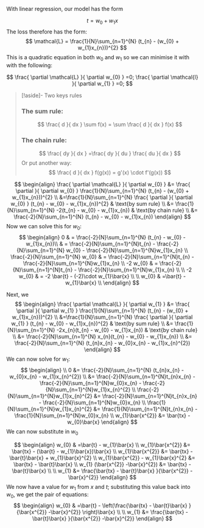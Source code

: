 With linear regression, our model has the form

$$
t = w_{0} + w_{1}x
$$
The loss therefore has the form:
$$
\mathcal{L} = \frac{1}{N}\sum_{n=1}^{N} (t_{n} - (w_{0} + w_{1}x_{n}))^{2}
$$
This is a quadratic equation in both $w_0$ and $w_{1}$ so we can minimise it with with the following:

$$
\frac{ \partial \mathcal{L} }{ \partial w_{0} } =0; \frac{ \partial \mathcal{l} }{ \partial w_{1} } =0;
$$
> [!aside]- Two keys rules
> ### The sum rule:
> $$
> \frac{ d }{ dx } \sum f(x) = \sum \frac{ d }{ dx }  f(x)
> $$
> ### The chain rule:
> $$
> \frac{ dy }{ dx } =\frac{ dy }{ du } \frac{ du }{ dx } 
> $$
> Or put another way:
> $$
> \frac{ d }{ dx } f(g(x)) = g'(x) \cdot f'(g(x))
> $$

$$
\begin{align}
\frac{ \partial \mathcal{L} }{ \partial w_{0} } &= \frac{ \partial }{ \partial w_{0} }  \frac{1}{N}\sum_{n=1}^{N} (t_{n} - (w_{0} + w_{1}x_{n}))^{2} \\
&=\frac{1}{N}\sum_{n=1}^{N} \frac{ \partial }{ \partial w_{0} } (t_{n} - w_{0} - w_{1}x_{n})^{2} & \text{by sum rule} \\
&= \frac{1}{N}\sum_{n=1}^{N} -2(t_{n} - w_{0} - w_{1}x_{n})  & \text{by chain rule} \\
&= \frac{-2}{N}\sum_{n=1}^{N} (t_{n} - w_{0} - w_{1}x_{n})
\end{align}
$$
Now we can solve this for $w_0$:
$$
\begin{align}
0 & = \frac{-2}{N}\sum_{n=1}^{N} (t_{n} - w_{0} - w_{1}x_{n})\\
 & = \frac{-2}{N}\sum_{n=1}^{N}t_{n} - \frac{-2}{N}\sum_{n=1}^{N} w_{0} - \frac{-2}{N}\sum_{n=1}^{N}w_{1}x_{n} \\
  \frac{-2}{N}\sum_{n=1}^{N} w_{0} & = \frac{-2}{N}\sum_{n=1}^{N}t_{n} - \frac{-2}{N}\sum_{n=1}^{N}w_{1}x_{n}  \\
-2 w_{0} & = \frac{-2}{N}\sum_{n=1}^{N}t_{n} - \frac{-2}{N}\sum_{n=1}^{N}w_{1}x_{n}  \\ \\
-2 w_{0} & = -2 \bar{t} - (-2)\cdot w_{1}\bar{x} \\ \\
w_{0} & =\bar{t} - w_{1}\bar{x} \\
\end{align}
$$

Next, we 
$$
\begin{align}
\frac{ \partial \mathcal{L} }{ \partial w_{1} } &= \frac{ \partial }{ \partial w_{1} }  \frac{1}{N}\sum_{n=1}^{N} (t_{n} - (w_{0} + w_{1}x_{n}))^{2} \\
&=\frac{1}{N}\sum_{n=1}^{N} \frac{ \partial }{ \partial w_{1} } (t_{n} - w_{0} - w_{1}x_{n})^{2} & \text{by sum rule} \\
&= \frac{1}{N}\sum_{n=1}^{N} -2x_{n}(t_{n} - w_{0} - w_{1}x_{n})  & \text{by chain rule} \\
&= \frac{-2}{N}\sum_{n=1}^{N} x_{n}(t_{n} - w_{0} - w_{1}x_{n}) \\
&= \frac{-2}{N}\sum_{n=1}^{N} (t_{n}x_{n} - w_{0}x_{n} - w_{1}x_{n}^{2})
\end{align}
$$
We can now solve for $w_{1}$:
$$
\begin{align} \\
0 &= \frac{-2}{N}\sum_{n=1}^{N} (t_{n}x_{n} - w_{0}x_{n} - w_{1}x_{n}^{2}) \\
&= \frac{-2}{N}\sum_{n=1}^{N}t_{n}x_{n} - \frac{-2}{N}\sum_{n=1}^{N}w_{0}x_{n} - \frac{-2}{N}\sum_{n=1}^{N}w_{1}x_{n}^{2} \\
\frac{-2}{N}\sum_{n=1}^{N}w_{1}x_{n}^{2} &= \frac{-2}{N}\sum_{n=1}^{N}t_{n}x_{n} - \frac{-2}{N}\sum_{n=1}^{N}w_{0}x_{n} \\
\frac{1}{N}\sum_{n=1}^{N}w_{1}x_{n}^{2} &= \frac{1}{N}\sum_{n=1}^{N}t_{n}x_{n} - \frac{1}{N}\sum_{n=1}^{N}w_{0}x_{n} \\
w_{1}\bar{x^{2}} &= \bar{tx} - w_{0}\bar{x}
\end{align}
$$
We can now substitute in $w_{0}$

$$
\begin{align}
w_{0} & =\bar{t} - w_{1}\bar{x} \\
w_{1}\bar{x^{2}} &= \bar{tx} - (\bar{t} - w_{1}\bar{x})\bar{x} \\
w_{1}\bar{x^{2}} &= \bar{tx} - \bar{t}\bar{x} + w_{1}\bar{x}^{2} \\
w_{1}\bar{x^{2}} - w_{1}\bar{x}^{2} &= \bar{tx} - \bar{t}\bar{x} \\
w_{1} (\bar{x^{2}} -\bar{x}^{2}) &= \bar{tx} - \bar{t}\bar{x}  \\ \\
w_{1} &= \frac{\bar{tx} - \bar{t}\bar{x} }{\bar{x^{2}} -\bar{x}^{2}} 
\end{align}
$$
We now have a value for $w_{1}$ from $x$ and $t$; substituting this value back into $w_{0}$, we get the pair of equations:
$$
\begin{align}
w_{0} & =\bar{t} - \left(\frac{\bar{tx} - \bar{t}\bar{x} }{\bar{x^{2}} -\bar{x}^{2}} \right)\bar{x} \\ \\
w_{1} &= \frac{\bar{tx} - \bar{t}\bar{x} }{\bar{x^{2}} -\bar{x}^{2}} 
\end{align}
$$
